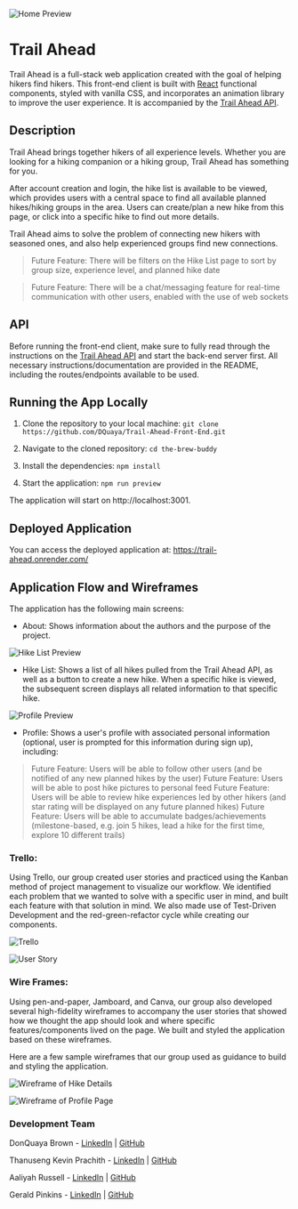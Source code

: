![Home Preview](public/assets/home.png)

# Trail Ahead
Trail Ahead is a full-stack web application created with the goal of helping hikers find hikers. This front-end client is built with [React](https://react.dev/) functional components, styled with vanilla CSS, and incorporates an animation library to improve the user experience. It is accompanied by the [Trail Ahead API](https://github.com/kevncrypting/Trail-Ahead-Back-End).

## Description

Trail Ahead brings together hikers of all experience levels. Whether you are looking for a hiking companion or a hiking group, Trail Ahead has something for you. 

After account creation and login, the hike list is available to be viewed, which provides users with a central space to find all available planned hikes/hiking groups in the area. Users can create/plan a new hike from this page, or click into a specific hike to find out more details. 

Trail Ahead aims to solve the problem of connecting new hikers with seasoned ones, and also help experienced groups find new connections.

>Future Feature: There will be filters on the Hike List page to sort by group size, experience level, and planned hike date

>Future Feature: There will be a chat/messaging feature for real-time communication with other users, enabled with the use of web sockets

## API

Before running the front-end client, make sure to fully read through the instructions on the [Trail Ahead API](https://github.com/kevncrypting/Trail-Ahead-Back-End) and start the back-end server first. All necessary instructions/documentation are provided in the README, including the routes/endpoints available to be used. 

## Running the App Locally

1. Clone the repository to your local machine: 
    `git clone https://github.com/DQuaya/Trail-Ahead-Front-End.git`

2. Navigate to the cloned repository: 
    `cd the-brew-buddy`

3. Install the dependencies: 
    `npm install`

4. Start the application: 
    `npm run preview`

The application will start on http://localhost:3001.

## Deployed Application
You can access the deployed application at: https://trail-ahead.onrender.com/

## Application Flow and Wireframes

The application has the following main screens:

- About: Shows information about the authors and the purpose of the project.

![Hike List Preview](public/assets/hikelist.png)

- Hike List: Shows a list of all hikes pulled from the Trail Ahead API, as well as a button to create a new hike. When a specific hike is viewed, the subsequent screen displays all related information to that specific hike. 

![Profile Preview](public/assets/profile.png)

- Profile: Shows a user's profile with associated personal information (optional, user is prompted for this information during sign up), including:

>Future Feature: Users will be able to follow other users (and be notified of any new planned hikes by the user)
>Future Feature: Users will be able to post hike pictures to personal feed
>Future Feature: Users will be able to review hike experiences led by other hikers (and star rating will be displayed on any future planned hikes)
>Future Feature: Users will be able to accumulate badges/achievements (milestone-based, e.g. join 5 hikes, lead a hike for the first time, explore 10 different trails)

### Trello:

Using Trello, our group created user stories and practiced using the Kanban method of project management to visualize our workflow. We identified each problem that we wanted to solve with a specific user in mind, and built each feature with that solution in mind. We also made use of Test-Driven Development and the red-green-refactor cycle while creating our components. 

![Trello](public/assets/trello.png)

![User Story](public/assets/user_story.png)


### Wire Frames:

Using pen-and-paper, Jamboard, and Canva, our group also developed several high-fidelity wireframes to accompany the user stories that showed how we thought the app should look and where specific features/components lived on the page. We built and styled the application based on these wireframes.

Here are a few sample wireframes that our group used as guidance to build and styling the application.

![Wireframe of Hike Details](public/assets/hike_details_wireframe.png)

![Wireframe of Profile Page](public/assets/profile_wireframe.png)

### Development Team
DonQuaya Brown - [LinkedIn](https://www.linkedin.com/in/donquayabrown/) | [GitHub](https://github.com/DQuaya)

Thanuseng Kevin Prachith - [LinkedIn](https://www.linkedin.com/in/tkprachith/) | [GitHub](https://github.com/kevncrypting)

Aaliyah Russell - [LinkedIn](https://www.linkedin.com/in/aaliyah-russell-80900a1b5/) | [GitHub](https://github.com/Azrussell)

Gerald Pinkins - [LinkedIn](https://www.linkedin.com/in/gerald-pinkins/) | [GitHub](https://github.com/GeraldPinkinsJr)